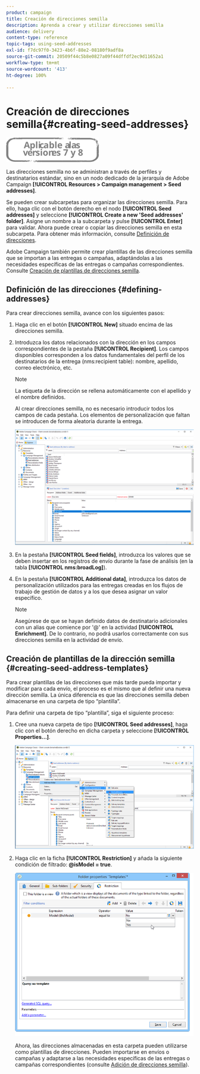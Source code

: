```yaml
---
product: campaign
title: Creación de direcciones semilla
description: Aprenda a crear y utilizar direcciones semilla
audience: delivery
content-type: reference
topic-tags: using-seed-addresses
exl-id: f7dc97f0-3423-4b6f-88e2-08180f9adf8a
source-git-commit: 20509f44c5b8e0827a09f44dffdf2ec9d11652a1
workflow-type: tm+mt
source-wordcount: '413'
ht-degree: 100%

---
```


# Creación de direcciones semilla{#creating-seed-addresses}

![](../../assets/common.svg)

Las direcciones semilla no se administran a través de perfiles y destinatarios estándar, sino en un nodo dedicado de la jerarquía de Adobe Campaign **[!UICONTROL Resources > Campaign management > Seed addresses]**.

Se pueden crear subcarpetas para organizar las direcciones semilla. Para ello, haga clic con el botón derecho en el nodo **[!UICONTROL Seed addresses]** y seleccione **[!UICONTROL Create a new 'Seed addresses' folder]**. Asigne un nombre a la subcarpeta y pulse **[!UICONTROL Enter]** para validar. Ahora puede crear o copiar las direcciones semilla en esta subcarpeta. Para obtener más información, consulte [Definición de direcciones](#defining-addresses).

Adobe Campaign también permite crear plantillas de las direcciones semilla que se importan a las entregas o campañas, adaptándolas a las necesidades específicas de las entregas o campañas correspondientes. Consulte [Creación de plantillas de direcciones semilla](#creating-seed-address-templates).

## Definición de las direcciones {#defining-addresses}

Para crear direcciones semilla, avance con los siguientes pasos:

1. Haga clic en el botón **[!UICONTROL New]** situado encima de las direcciones semilla.
1. Introduzca los datos relacionados con la dirección en los campos correspondientes de la pestaña **[!UICONTROL Recipient]**. Los campos disponibles corresponden a los datos fundamentales del perfil de los destinatarios de la entrega (nms:recipient table): nombre, apellido, correo electrónico, etc.

   >[!NOTE]
   >
   >La etiqueta de la dirección se rellena automáticamente con el apellido y el nombre definidos.
   >
   >Al crear direcciones semilla, no es necesario introducir todos los campos de cada pestaña. Los elementos de personalización que faltan se introducen de forma aleatoria durante la entrega.

   ![](assets/s_ncs_user_seedlist_new_address.png)

1. En la pestaña **[!UICONTROL Seed fields]**, introduzca los valores que se deben insertar en los registros de envío durante la fase de análisis (en la tabla **[!UICONTROL nms:broadLog]**).

1. En la pestaña **[!UICONTROL Additional data]**, introduzca los datos de personalización utilizados para las entregas creadas en los flujos de trabajo de gestión de datos y a los que desea asignar un valor específico.

   >[!NOTE]
   >
   >Asegúrese de que se hayan definido datos de destinatario adicionales con un alias que comience por &#39;@&#39; en la actividad **[!UICONTROL Enrichment]**. De lo contrario, no podrá usarlos correctamente con sus direcciones semilla en la actividad de envío.

## Creación de plantillas de la dirección semilla {#creating-seed-address-templates}

Para crear plantillas de las direcciones que más tarde pueda importar y modificar para cada envío, el proceso es el mismo que al definir una nueva dirección semilla. La única diferencia es que las direcciones semilla deben almacenarse en una carpeta de tipo “plantilla”.

Para definir una carpeta de tipo “plantilla”, siga el siguiente proceso:

1. Cree una nueva carpeta de tipo **[!UICONTROL Seed addresses]**, haga clic con el botón derecho en dicha carpeta y seleccione **[!UICONTROL Properties...]**.

   ![](assets/s_ncs_user_seedlist_template_folder.png)

1. Haga clic en la ficha **[!UICONTROL Restriction]** y añada la siguiente condición de filtrado: **@isModel = true**.

   ![](assets/s_ncs_user_seedlist_folder_is_model.png)

   Ahora, las direcciones almacenadas en esta carpeta pueden utilizarse como plantillas de direcciones. Pueden importarse en envíos o campañas y adaptarse a las necesidades específicas de las entregas o campañas correspondientes (consulte [Adición de direcciones semilla](adding-seed-addresses.md)).
